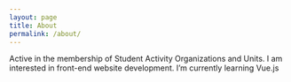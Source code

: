 ```yaml
---
layout: page
title: About
permalink: /about/
---
```


Active in the membership of Student Activity Organizations and Units. I am interested in front-end website development. I’m currently learning Vue.js
